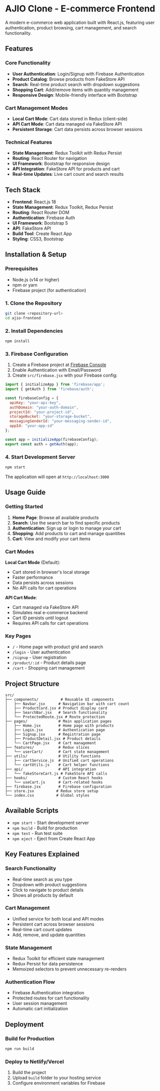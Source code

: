 # AJIO Clone - E-commerce Frontend

A modern e-commerce web application built with React.js, featuring user authentication, product browsing, cart management, and search functionality.

## Features

### Core Functionality
- **User Authentication**: Login/Signup with Firebase Authentication
- **Product Catalog**: Browse products from FakeStore API
- **Search**: Real-time product search with dropdown suggestions
- **Shopping Cart**: Add/remove items with quantity management
- **Responsive Design**: Mobile-friendly interface with Bootstrap

### Cart Management Modes
- **Local Cart Mode**: Cart data stored in Redux (client-side)
- **API Cart Mode**: Cart data managed via FakeStore API
- **Persistent Storage**: Cart data persists across browser sessions

### Technical Features
- **State Management**: Redux Toolkit with Redux Persist
- **Routing**: React Router for navigation
- **UI Framework**: Bootstrap for responsive design
- **API Integration**: FakeStore API for products and cart
- **Real-time Updates**: Live cart count and search results

## Tech Stack

- **Frontend**: React.js 18
- **State Management**: Redux Toolkit, Redux Persist
- **Routing**: React Router DOM
- **Authentication**: Firebase Auth
- **UI Framework**: Bootstrap 5
- **API**: FakeStore API
- **Build Tool**: Create React App
- **Styling**: CSS3, Bootstrap

## Installation & Setup

### Prerequisites
- Node.js (v14 or higher)
- npm or yarn
- Firebase project (for authentication)

### 1. Clone the Repository
```bash
git clone <repository-url>
cd ajio-frontend
```

### 2. Install Dependencies
```bash
npm install
```

### 3. Firebase Configuration
1. Create a Firebase project at [Firebase Console](https://console.firebase.google.com/)
2. Enable Authentication with Email/Password
3. Create `src/firebase.jsx` with your Firebase config:

```javascript
import { initializeApp } from 'firebase/app';
import { getAuth } from 'firebase/auth';

const firebaseConfig = {
  apiKey: "your-api-key",
  authDomain: "your-auth-domain",
  projectId: "your-project-id",
  storageBucket: "your-storage-bucket",
  messagingSenderId: "your-messaging-sender-id",
  appId: "your-app-id"
};

const app = initializeApp(firebaseConfig);
export const auth = getAuth(app);
```

### 4. Start Development Server
```bash
npm start
```

The application will open at `http://localhost:3000`

## Usage Guide

### Getting Started
1. **Home Page**: Browse all available products
2. **Search**: Use the search bar to find specific products
3. **Authentication**: Sign up or login to manage your cart
4. **Shopping**: Add products to cart and manage quantities
5. **Cart**: View and modify your cart items

### Cart Modes
**Local Cart Mode** (Default):
- Cart stored in browser's local storage
- Faster performance
- Data persists across sessions
- No API calls for cart operations

**API Cart Mode**:
- Cart managed via FakeStore API
- Simulates real e-commerce backend
- Cart ID persists until logout
- Requires API calls for cart operations

### Key Pages
- `/` - Home page with product grid and search
- `/login` - User authentication
- `/signup` - User registration
- `/product/:id` - Product details page
- `/cart` - Shopping cart management

## Project Structure

```
src/
├── components/          # Reusable UI components
│   ├── Navbar.jsx      # Navigation bar with cart count
│   ├── ProductCard.jsx # Product display card
│   ├── SearchBar.jsx   # Search functionality
│   └── ProtectedRoute.jsx # Route protection
├── pages/              # Main application pages
│   ├── Home.jsx        # Home page with products
│   ├── Login.jsx       # Authentication page
│   ├── Signup.jsx      # Registration page
│   ├── ProductDetail.jsx # Product details
│   └── CartPage.jsx    # Cart management
├── features/           # Redux slices
│   └── userCart/       # Cart state management
├── utils/              # Utility functions
│   ├── cartService.js  # Unified cart operations
│   └── cartUtils.js    # Cart helper functions
├── api/                # API integration
│   └── fakeStoreCart.js # FakeStore API calls
├── hooks/              # Custom React hooks
│   └── useCart.js      # Cart-related hooks
├── firebase.jsx        # Firebase configuration
├── store.jsx          # Redux store setup
└── index.css          # Global styles
```

## Available Scripts

- `npm start` - Start development server
- `npm build` - Build for production
- `npm test` - Run test suite
- `npm eject` - Eject from Create React App

## Key Features Explained

### Search Functionality
- Real-time search as you type
- Dropdown with product suggestions
- Click to navigate to product details
- Shows all products by default

### Cart Management
- Unified service for both local and API modes
- Persistent cart across browser sessions
- Real-time cart count updates
- Add, remove, and update quantities

### State Management
- Redux Toolkit for efficient state management
- Redux Persist for data persistence
- Memoized selectors to prevent unnecessary re-renders

### Authentication Flow
- Firebase Authentication integration
- Protected routes for cart functionality
- User session management
- Automatic cart initialization

## Deployment

### Build for Production
```bash
npm run build
```

### Deploy to Netlify/Vercel
1. Build the project
2. Upload `build` folder to your hosting service
3. Configure environment variables for Firebase